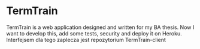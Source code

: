 # TermTrain

TermTrain is a web application designed and written for my BA thesis. Now I want to develop this, add some tests, security and deploy it on Heroku.
Interfejsem dla tego zaplecza jest repozytorium TermTrain-client

